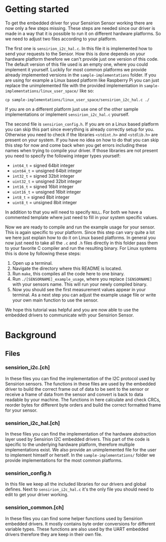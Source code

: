 # Getting started

To get the embedded driver for your Sensirion Sensor working there are now
only a few steps missing. These steps are needed since our driver is made
in a way that it is possible to run it on different hardware platforms.
So we need to adjust two files according to your platform.



The first one is `sensirion_i2c_hal.c`.
In this file it is implemented how to send your requests to the Sensor.
How this is done depends on your hardware platform therefore we can't
provide just one version of this code. The default version of this file
used is an empty one, where you could implement it yourself. Luckily
for most common platforms we provide already implemented versions in
the `sample-implementations` folder.
If you are using for example a Linux based platform like Raspberry Pi
you can just replace the unimplemented file with the provided
implementation in `sample-implementations/linux_user_space/` like so:

```
cp sample-implementations/linux_user_space/sensirion_i2c_hal.c ./
```

If you are on a different platform just use one of the other sample
implementations or implement `sensirion_i2c_hal.c` yourself.



The second file is `sensirion_config.h`.
If you are on a Linux based platform you can skip this part since
everything is already correctly setup for you.
Otherwise you need to check if the libraries `<stdint.h>` and
`<stdlib.h>` are present on your system. If you have no idea on
how to do that you can skip this step for now and come back when
you get errors including these names when trying to compile your
driver.
If those libraries are not present you need to specify the following
integer types yourself:
* `int64_t` = signed 64bit integer
* `uint64_t` = unsigned 64bit integer
* `int32_t` = signed 32bit integer
* `uint32_t` = unsigned 32bit integer
* `int16_t` = signed 16bit integer
* `uint16_t` = unsigned 16bit integer
* `int8_t` = signed 8bit integer
* `uint8_t` = unsigned 8bit integer

In addition to that you will need to specify `NULL`.
For both we have a commented template where just need to fill in
your system specific values.



Now we are ready to compile and run the example usage for your sensor.
This is again specific to your platform. Since this step can vary quite
a lot we here just explain how to do it on Linux based platforms. In
general you now just need to take all the `.c` and `.h` files directly in
this folder pass them to your favorite C compiler and run the resulting
binary. For Linux systems this is done by following these steps:

1. Open up a terminal.
2. Navigate the directory where this README is located.
3. Run `make`, this compiles all the code here to one binary.
4. Run `./[SENSORNAME]_example_usage`, where you replace `[SENSORNAME]`
   with your sensors name. This will run your newly compiled binary.
5. Now you should see the first measurement values appear in your terminal.
   As a next step you can adjust the example usage file or write your own
   main function to use the sensor.

We hope this tutorial was helpful and you are now able to use the embedded drivers
to communicate with your Sensirion Sensor.

# Background

## Files

### sensirion\_i2c.[ch]

In these files you can find the implementation of the I2C protocol used by Sensirion
sensors. The functions in these files are used by the embedded driver to build the
correct frame out of data to be sent to the sensor or receive a frame of data from
the sensor and convert is back to data readable by your machine. The functions in
here calculate and check CRCs, reorder bytes for different byte orders and build the
correct formatted frame for your sensor.

### sensirion\_i2c\_hal.[ch]

In these files you can find the implementation of the hardware abstraction layer used
by Sensirion I2C embedded drivers. This part of the code is specific to the underlying
hardware platform, therefore multiple implementations exist. We also provide an
unimplemented file for the user to implement himself or herself.
In the `sample-implementations/` folder we provide implementations for the most common
platforms.

### sensirion\_config.h

In this file we keep all the included libraries for our drivers and global defines.
Next to `sensirion_i2c_hal.c` it's the only file you should need to edit to get your
driver working.

### sensirion\_common.[ch]

In these files you can find some helper functions used by Sensirion embedded drivers.
It mostly contains byte order conversions for different variable types. These functions
are also used by the UART embedded drivers therefore they are keep in their own file.
